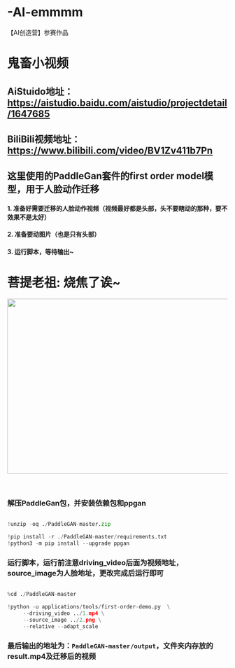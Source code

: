 # -AI-emmmm
【AI创造营】参赛作品
# **鬼畜小视频**

## AiStuido地址：https://aistudio.baidu.com/aistudio/projectdetail/1647685
## BiliBili视频地址：https://www.bilibili.com/video/BV1Zv411b7Pn

## **这里使用的PaddleGan套件的first order model模型，用于人脸动作迁移**
#### **1. 准备好需要迁移的人脸动作视频（视频最好都是头部，头不要瞎动的那种，要不效果不是太好）**
#### **2. 准备要动图片（也是只有头部）**
#### **3. 运行脚本，等待输出~**


# 菩提老祖: 烧焦了诶~

<img src="https://ai-studio-static-online.cdn.bcebos.com/b94857f896704fcbb88bf4081be2fdd96d2d5edec0a9400b91ec7e39e4724cf9" width = "800" height = "400" align=center />

&nbsp; 

### 解压PaddleGan包，并安装依赖包和ppgan


```python

!unzip -oq ./PaddleGAN-master.zip 

!pip install -r ./PaddleGAN-master/requirements.txt
!python3 -m pip install --upgrade ppgan
```



### 运行脚本，运行前注意driving_video后面为视频地址，source_image为人脸地址，更改完成后运行即可


```python

%cd ./PaddleGAN-master

!python -u applications/tools/first-order-demo.py  \
     --driving_video ../1.mp4 \
     --source_image ../2.png \
     --relative --adapt_scale 
```



### 最后输出的地址为：`PaddleGAN-master/output`，文件夹内存放的result.mp4及迁移后的视频
